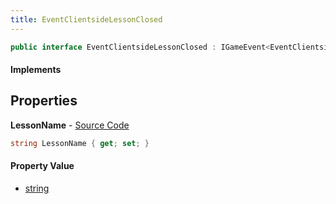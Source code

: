```yaml
---
title: EventClientsideLessonClosed
---
```


```csharp
public interface EventClientsideLessonClosed : IGameEvent<EventClientsideLessonClosed>
```

#### Implements

## Properties

**LessonName** - [Source Code](https://github.com/swiftly-solution/swiftlys2/blob/main/managed/src/SwiftlyS2.Generated/GameEvents/Interfaces/EventClientsideLessonClosed.cs#L21)

```csharp
string LessonName { get; set; }
```

#### Property Value

- [string](https://learn.microsoft.com/dotnet/api/system.string)

